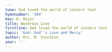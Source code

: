 ```yaml
---
tune: God loved the world of sinners lost
hymnnumber: '304'
key: E♭ Major
title: Wondrous Love
firstline: God loved the world of sinners lost
topic: 'God: God''s Love and Mercy'
author: Mrs. M. Stockton
year: '-'
---
```

